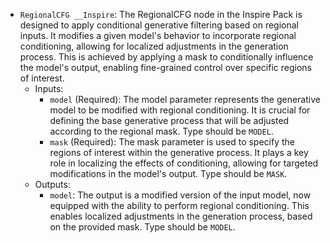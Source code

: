 - `RegionalCFG __Inspire`: The RegionalCFG node in the Inspire Pack is designed to apply conditional generative filtering based on regional inputs. It modifies a given model's behavior to incorporate regional conditioning, allowing for localized adjustments in the generation process. This is achieved by applying a mask to conditionally influence the model's output, enabling fine-grained control over specific regions of interest.
    - Inputs:
        - `model` (Required): The model parameter represents the generative model to be modified with regional conditioning. It is crucial for defining the base generative process that will be adjusted according to the regional mask. Type should be `MODEL`.
        - `mask` (Required): The mask parameter is used to specify the regions of interest within the generative process. It plays a key role in localizing the effects of conditioning, allowing for targeted modifications in the model's output. Type should be `MASK`.
    - Outputs:
        - `model`: The output is a modified version of the input model, now equipped with the ability to perform regional conditioning. This enables localized adjustments in the generation process, based on the provided mask. Type should be `MODEL`.
